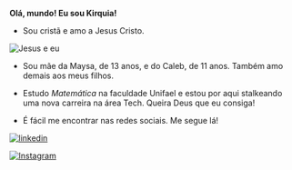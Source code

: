 **Olá, mundo! Eu sou Kirquia!**

- Sou cristã e amo a Jesus Cristo.
  
![Jesus e eu](https://pm1.aminoapps.com/7298/bc3798b7c13ba388d0d9b4e267d4bdec47f8aea5r1-1080-1350v2_00.jpg)
- Sou mãe da Maysa, de 13 anos, e do Caleb, de 11 anos. Também amo demais aos meus filhos.
- Estudo *Matemática* na faculdade Unifael e estou por aqui stalkeando uma nova carreira na área Tech. Queira Deus que eu consiga!

- É fácil me encontrar nas redes sociais. Me segue lá!

[![linkedin](https://img.shields.io/badge/linkedin-0A66C2?style=for-the-badge&logo=linkedin&logoColor=white)](https://www.linkedin.com/in/kirquia-nayalla-araujo-damascena/)

[![Instagram](https://img.shields.io/badge/instagram-0A66C2?style=for-the-badge&logo=instagram&logoColor=)](https://www.instagram.com/kirquia/)



<!---
kirquia/kirquia is a ✨ special ✨ repository because its `README.md` (this file) appears on your GitHub profile.
You can click the Preview link to take a look at your changes.
--->
